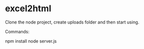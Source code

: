 # excel2html


Clone the node project, create uploads folder and then start using.

Commands:

npm install
node server.js
